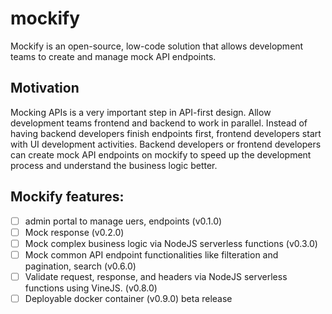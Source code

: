 # mockify
Mockify is an open-source, low-code solution that allows development teams to create and manage mock API endpoints.

## Motivation 
Mocking APIs is a very important step in API-first design. Allow development teams frontend and backend to work in parallel. Instead of having backend developers finish endpoints first, frontend developers start with UI development activities. Backend developers or frontend developers can create mock API endpoints on mockify to speed up the development process and understand the business logic better.

## Mockify features:
- [ ] admin portal to manage uers, endpoints (v0.1.0)
- [ ] Mock response (v0.2.0)
- [ ] Mock complex business logic via NodeJS serverless functions (v0.3.0)
- [ ] Mock common API endpoint functionalities like filteration and pagination, search (v0.6.0)
- [ ] Validate request, response, and headers via NodeJS serverless functions using VineJS. (v0.8.0)
- [ ] Deployable docker container (v0.9.0) beta release 

